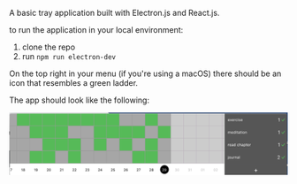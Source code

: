 A basic tray application built with Electron.js and React.js.

to run the application in your local environment:

1. clone the repo
2. run `npm run electron-dev`

On the top right in your menu (if you're using a macOS) there should be an icon that resembles a green ladder.

The app should look like the following:

![image](/screenshot.png)
